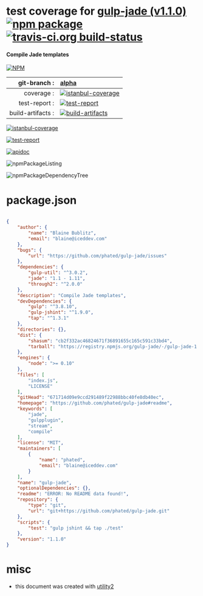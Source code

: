 # test coverage for  [gulp-jade (v1.1.0)](https://github.com/phated/gulp-jade#readme)  [![npm package](https://img.shields.io/npm/v/npmtest-gulp-jade.svg?style=flat-square)](https://www.npmjs.org/package/npmtest-gulp-jade) [![travis-ci.org build-status](https://api.travis-ci.org/npmtest/node-npmtest-gulp-jade.svg)](https://travis-ci.org/npmtest/node-npmtest-gulp-jade)
#### Compile Jade templates

[![NPM](https://nodei.co/npm/gulp-jade.png?downloads=true)](https://www.npmjs.com/package/gulp-jade)

| git-branch : | [alpha](https://github.com/npmtest/node-npmtest-gulp-jade/tree/alpha)|
|--:|:--|
| coverage : | [![istanbul-coverage](https://npmtest.github.io/node-npmtest-gulp-jade/build/coverage.badge.svg)](https://npmtest.github.io/node-npmtest-gulp-jade/build/coverage.html/index.html)|
| test-report : | [![test-report](https://npmtest.github.io/node-npmtest-gulp-jade/build/test-report.badge.svg)](https://npmtest.github.io/node-npmtest-gulp-jade/build/test-report.html)|
| build-artifacts : | [![build-artifacts](https://npmtest.github.io/node-npmtest-gulp-jade/glyphicons_144_folder_open.png)](https://github.com/npmtest/node-npmtest-gulp-jade/tree/gh-pages/build)|

[![istanbul-coverage](https://npmtest.github.io/node-npmtest-gulp-jade/build/screenCapture.buildCustomOrg.browser.coverage.html.png)](https://npmtest.github.io/node-npmtest-gulp-jade/build/coverage.html/index.html)

[![test-report](https://npmtest.github.io/node-npmtest-gulp-jade/build/screenCapture.buildCustomOrg.browser.%252Fhome%252Ftravis%252Fbuild%252Fnpmtest%252Fnode-npmtest-gulp-jade%252Ftmp%252Fbuild%252Ftest-report.html.png)](https://npmtest.github.io/node-npmtest-gulp-jade/build/test-report.html)

[![apidoc](https://npmdoc.github.io/node-npmdoc-gulp-jade/build/screenCapture.buildApidoc.browser.%252Fhome%252Ftravis%252Fbuild%252Fnpmdoc%252Fnode-npmdoc-gulp-jade%252Ftmp%252Fbuild%252Fapidoc.html.png)](https://npmdoc.github.io/node-npmdoc-gulp-jade/build/apidoc.html)

![npmPackageListing](https://npmtest.github.io/node-npmtest-gulp-jade/build/screenCapture.npmPackageListing.svg)

![npmPackageDependencyTree](https://npmtest.github.io/node-npmtest-gulp-jade/build/screenCapture.npmPackageDependencyTree.svg)



# package.json

```json

{
    "author": {
        "name": "Blaine Bublitz",
        "email": "blaine@iceddev.com"
    },
    "bugs": {
        "url": "https://github.com/phated/gulp-jade/issues"
    },
    "dependencies": {
        "gulp-util": "^3.0.2",
        "jade": "1.1 - 1.11",
        "through2": "^2.0.0"
    },
    "description": "Compile Jade templates",
    "devDependencies": {
        "gulp": "^3.8.10",
        "gulp-jshint": "^1.9.0",
        "tap": "^1.3.1"
    },
    "directories": {},
    "dist": {
        "shasum": "cb2f332ac46824671f36891655c165c591c33bd4",
        "tarball": "https://registry.npmjs.org/gulp-jade/-/gulp-jade-1.1.0.tgz"
    },
    "engines": {
        "node": ">= 0.10"
    },
    "files": [
        "index.js",
        "LICENSE"
    ],
    "gitHead": "671714d09e9ccd291489f22988bbc40fe8db40ec",
    "homepage": "https://github.com/phated/gulp-jade#readme",
    "keywords": [
        "jade",
        "gulpplugin",
        "stream",
        "compile"
    ],
    "license": "MIT",
    "maintainers": [
        {
            "name": "phated",
            "email": "blaine@iceddev.com"
        }
    ],
    "name": "gulp-jade",
    "optionalDependencies": {},
    "readme": "ERROR: No README data found!",
    "repository": {
        "type": "git",
        "url": "git+https://github.com/phated/gulp-jade.git"
    },
    "scripts": {
        "test": "gulp jshint && tap ./test"
    },
    "version": "1.1.0"
}
```



# misc
- this document was created with [utility2](https://github.com/kaizhu256/node-utility2)
